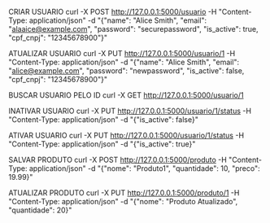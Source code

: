CRIAR USUARIO
curl -X POST http://127.0.0.1:5000/usuario -H "Content-Type: application/json" -d "{\"name\": \"Alice Smith\", \"email\": \"alaaice@example.com\", \"password\": \"securepassword\", \"is_active\": true, \"cpf_cnpj\": \"12345678900\"}"


ATUALIZAR USUARIO
curl -X PUT http://127.0.0.1:5000/usuario/1 -H "Content-Type: application/json" -d "{\"name\": \"Alice Smith\", \"email\": \"alice@example.com\", \"password\": \"newpassword\", \"is_active\": false, \"cpf_cnpj\": \"12345678900\"}"


BUSCAR USUARIO PELO ID
curl -X GET http://127.0.0.1:5000/usuario/1


INATIVAR USUARIO
curl -X PUT http://127.0.0.1:5000/usuario/1/status -H "Content-Type: application/json" -d "{\"is_active\": false}"


ATIVAR USUARIO
curl -X PUT http://127.0.0.1:5000/usuario/1/status -H "Content-Type: application/json" -d "{\"is_active\": true}"


SALVAR PRODUTO
curl -X POST http://127.0.0.1:5000/produto -H "Content-Type: application/json" -d "{\"nome\": \"Produto1\", \"quantidade\": 10, \"preco\": 19.99}"


ATUALIZAR PRODUTO 
curl -X PUT http://127.0.0.1:5000/produto/1 -H "Content-Type: application/json" -d "{\"nome\": \"Produto Atualizado\", \"quantidade\": 20}"
